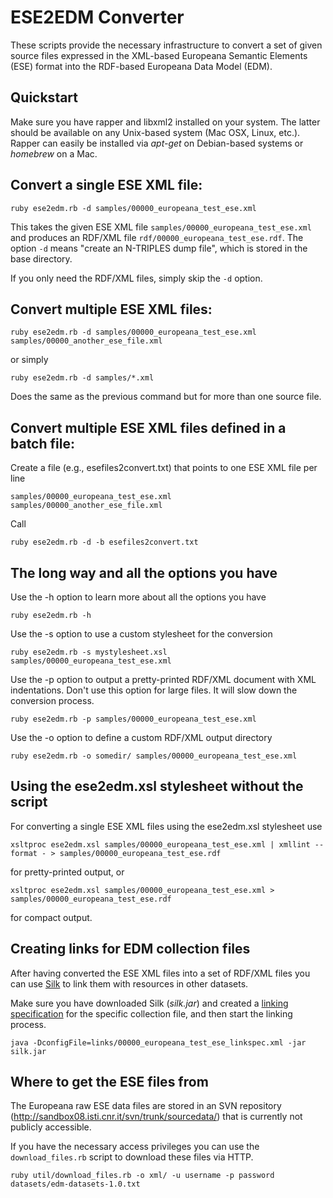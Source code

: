 # ESE2EDM Converter


These scripts provide the necessary infrastructure to convert a set of given source files expressed in the XML-based Europeana Semantic Elements (ESE) format into the RDF-based Europeana Data Model (EDM).

## Quickstart

Make sure you have rapper and libxml2 installed on your system. The latter should be available on any Unix-based system (Mac OSX, Linux, etc.). Rapper can easily be installed via _apt-get_ on Debian-based systems or _homebrew_ on a Mac.

Convert a single ESE XML file:
---

    ruby ese2edm.rb -d samples/00000_europeana_test_ese.xml
	
This takes the given ESE XML file `samples/00000_europeana_test_ese.xml` and produces an RDF/XML file `rdf/00000_europeana_test_ese.rdf`. The option `-d` means "create an N-TRIPLES dump file", which is stored in the base directory.

If you only need the RDF/XML files, simply skip the `-d` option.


Convert multiple ESE XML files:
---

    ruby ese2edm.rb -d samples/00000_europeana_test_ese.xml samples/00000_another_ese_file.xml
	
or simply

    ruby ese2edm.rb -d samples/*.xml
	
Does the same as the previous command but for more than one source file.


Convert multiple ESE XML files defined in a batch file:
---

Create a file (e.g., esefiles2convert.txt) that points to one ESE XML file per line

    samples/00000_europeana_test_ese.xml
    samples/00000_another_ese_file.xml

Call 

    ruby ese2edm.rb -d -b esefiles2convert.txt


## The long way and all the options you have

Use the -h option to learn more about all the options you have

    ruby ese2edm.rb -h

Use the -s option to use a custom stylesheet for the conversion

    ruby ese2edm.rb -s mystylesheet.xsl samples/00000_europeana_test_ese.xml

Use the -p option to output a pretty-printed RDF/XML document with XML indentations. Don't use this option for large files. It will slow down the conversion process.

    ruby ese2edm.rb -p samples/00000_europeana_test_ese.xml
	
Use the -o option to define a custom RDF/XML output directory

    ruby ese2edm.rb -o somedir/ samples/00000_europeana_test_ese.xml	


## Using the ese2edm.xsl stylesheet without the script

For converting a single ESE XML files using the ese2edm.xsl stylesheet use

    xsltproc ese2edm.xsl samples/00000_europeana_test_ese.xml | xmllint --format - > samples/00000_europeana_test_ese.rdf
  
for pretty-printed output, or

    xsltproc ese2edm.xsl samples/00000_europeana_test_ese.xml > samples/00000_europeana_test_ese.rdf
  
for compact output.


## Creating links for EDM collection files

After having converted the ESE XML files into a set of RDF/XML files you can use [Silk][silk] to link them with resources in other datasets.

Make sure you have downloaded Silk (_silk.jar_) and created a [linking specification][silk-spec] for the specific collection file, and then start the linking process.

    java -DconfigFile=links/00000_europeana_test_ese_linkspec.xml -jar silk.jar


## Where to get the ESE files from

The Europeana raw ESE data files are stored in an SVN repository (http://sandbox08.isti.cnr.it/svn/trunk/sourcedata/) that is currently not publicly accessible.

If you have the necessary access privileges you can use the `download_files.rb` script to download these files via HTTP.

    ruby util/download_files.rb -o xml/ -u username -p password datasets/edm-datasets-1.0.txt



[silk]: http://www4.wiwiss.fu-berlin.de/bizer/silk/ "The Silk Link Discovery Framework"
[silk-spec]: http://www4.wiwiss.fu-berlin.de/bizer/silk/spec/ "Silk Language Specification 2.0" 
